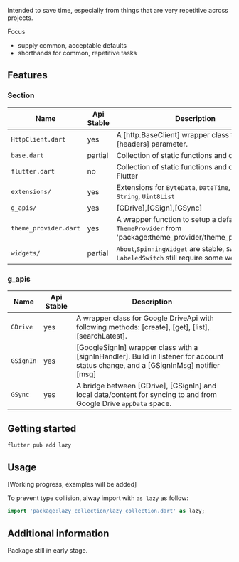 Intended to save time, especially from things that are very repetitive across projects.

Focus
- supply common, acceptable defaults
- shorthands for common, repetitive tasks

## Features

### Section

Name|Api Stable|Description
---|---|---
`HttpClient.dart`|yes| A [http.BaseClient] wrapper class taking [headers] parameter.
`base.dart`|partial|Collection of static functions and constants
`flutter.dart`|no|Collection of static functions and constants for Flutter
`extensions/`|yes|Extensions for `ByteData`, `DateTime`, `List`, `String`, `Uint8List`
`g_apis/`|yes|[GDrive],[GSign],[GSync]
`theme_provider.dart`|yes|A wrapper function to setup a default `ThemeProvider` from 'package:theme_provider/theme_provider.dart'
`widgets/`|partial|`About`,`SpinningWidget` are stable, `Switch`, `LabeledSwitch` still require some work

### g_apis

Name|Api Stable|Description
---|---|---
`GDrive`|yes|A wrapper class for Google DriveApi with following methods: [create], [get], [list], [searchLatest].
`GSignIn`|yes|[GoogleSignIn] wrapper class with a [signInHandler]. Build in listener for account status change, and a [GSignInMsg] notifier [msg]
`GSync`|yes| A bridge between [GDrive], [GSignIn] and local data/content for syncing to and from Google Drive `appData` space.


## Getting started

```sh
flutter pub add lazy
```

## Usage

[Working progress, examples will be added]

To prevent type collision, alway import with `as lazy` as follow:

```dart
import 'package:lazy_collection/lazy_collection.dart' as lazy;
```

## Additional information

Package still in early stage.